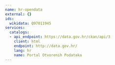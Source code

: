 ```yaml
---
name: hr-opendata
external: {}
ids:
  wikidata: Q97011945
services:
  catalogs:
  - api_endpoint: https://data.gov.hr/ckan/api/3
    client: html
    endpoint: http://data.gov.hr/
    lang: hr
    name: Portal Otvorenih Podataka
---
```

